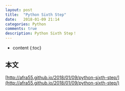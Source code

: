 ```yaml
---
layout: post
title:  "Python Sixth Step"
date:   2018-01-09 21:14
categories: Python
comments: true
description: Python Sixth Step！
---
```


* content
{:toc}

## 本文

[http://afra55.github.io/2018/01/09/python-sixth-step/](http://afra55.github.io/2018/01/09/python-sixth-step/)

## 



















